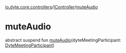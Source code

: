 [io.dyte.core.controllers](../index.md)/[IController](index.md)/[muteAudio](mute-audio.md)

# muteAudio


abstract suspend fun [muteAudio](mute-audio.md)(dyteMeetingParticipant: [DyteMeetingParticipant](../../com.dyte.mobilecorekmm.models/-dyte-meeting-participant/index.md))
